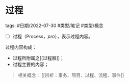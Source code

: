 # 过程

tags: #日期/2022-07-30 #类型/笔记 #类型/概念 


- [ ] 过程（Process，$pro$），表示过程内容。
 
过程内容构成：
- 过程所附属之[[过程器]]；
- 过程主要的内容；


> 相关概念：
> [[辨析：事务、项目、过程、流程、事件]]



